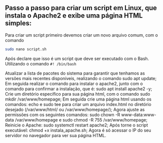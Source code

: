 ## Passo a passo para criar um script em Linux, que instala o Apache2 e exibe uma página HTML simples:

Para criar um script primeiro devemos criar um novo arquivo comum, com o comando 

```Bash
sudo nano script.sh
```

Após declare que isso é um script que deve ser executado com o Bash. Utilizando o comando ```#! /bin/bash```

Atualizar a lista de pacotes do sistema para garantir que tenhamos as versões mais recentes disponíveis, realizando o comando sudo apt update;
Em seguida realizar o comando para instalar o apache2, junto com o comando para confirmar a instalação, que é: sudo apt install apache2 -y;
Crie um diretório específico para sua página html, com o comando sudo mkdir /var/www/homepage;
Em seguida crie uma página html usando os comandos: echo e sudo tee para criar um arquivo index.html no diretório desejado (/var/www/html/ ou /var/www/homepage/);
Agora ajuste as permissões com os seguintes comandos: sudo chown -R www-data:www-data /var/www/homepage e sudo chmod -R 755 /var/www/homepage;
Reinicie o Apache: sudo systemctl restart apache2;
Após torne o script executável: chmod +x instala_apache.sh;
Agora é só acessar o IP do seu servidor no navegador para ver sua página HTML.
